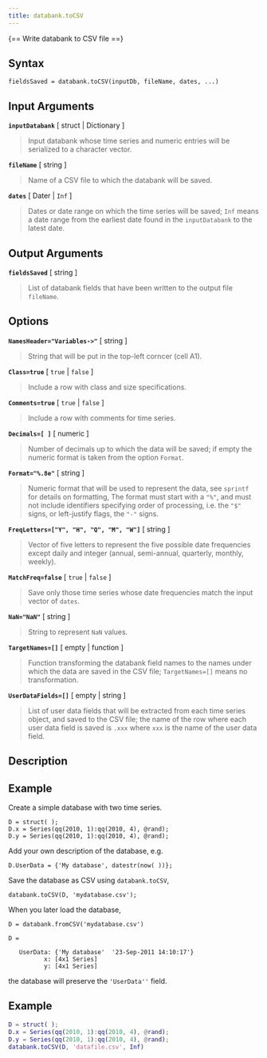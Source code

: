 ```yaml
---
title: databank.toCSV
---
```


{== Write databank to CSV file ==}


## Syntax

    fieldsSaved = databank.toCSV(inputDb, fileName, dates, ...)


## Input Arguments


__`inputDatabank`__ [ struct | Dictionary ]
>
> Input databank whose time series and numeric entries will be serialized
> to a character vector.
>

__`fileName`__ [ string ]
>
> Name of a CSV file to which the databank will be saved.
> 

__`dates`__ [ Dater | `Inf` ] 
>
> Dates or date range on which the time series will be saved; `Inf` means
> a date range from the earliest date found in the `inputDatabank` to the
> latest date.
> 

## Output Arguments

__`fieldsSaved`__ [ string ]
>
> List of databank fields that have been written to the output file 
> `fileName`.
>


## Options

__`NamesHeader="Variables->"`__ [ string ] 
>
> String that will be put in the top-left corncer (cell A1).
> 

__`Class=true`__ [ `true` | `false` ] 
>
> Include a row with class and size specifications.
> 

__`Comments=true`__ [ `true` | `false` ] 
>
> Include a row with comments for time series.
> 

__`Decimals=[ ]`__ [ numeric ] 
>
> Number of decimals up to which the data will be saved; if empty the
> numeric format is taken from the option `Format`.
>

__`Format="%.8e"`__ [ string ] 
>
> Numeric format that will be used to represent the data, see `sprintf` for
> details on formatting, The format must start with a `"%"`, and must not
> include identifiers specifying order of processing, i.e. the `"$"` signs,
> or left-justify flags, the `"-"` signs.
> 

__`FreqLetters=["Y", "H", "Q", "M", "W"]`__ [ string ] 
>
> Vector of five letters to represent the five possible date frequencies except daily
> and integer (annual, semi-annual, quarterly, monthly, weekly).
>

__`MatchFreq=false`__ [ `true` | `false` ] 
>
> Save only those time series whose date frequencies match the input vector
> of `dates`.
> 

__`NaN="NaN"`__ [ string ] 
>
> String to represent `NaN` values.
> 

__`TargetNames=[]`__ [ empty | function ]
>
> Function transforming the databank field names to the names under which
> the data are saved in the CSV file; `TargetNames=[]` means no
> transformation.
> 

__`UserDataFields=[]`__ [ empty | string ]
> 
> List of user data fields that will be extracted from each time series
> object, and saved to the CSV file; the name of the row where each user
> data field is saved is `.xxx` where `xxx` is the name of the user data
> field.
> 

## Description


## Example

Create a simple database with two time series.

    D = struct( );
    D.x = Series(qq(2010, 1):qq(2010, 4), @rand);
    D.y = Series(qq(2010, 1):qq(2010, 4), @rand);

Add your own description of the database, e.g.

    D.UserData = {'My database', datestr(now( ))};

Save the database as CSV using `databank.toCSV`, 

    databank.toCSV(D, 'mydatabase.csv');

When you later load the database, 

    D = databank.fromCSV('mydatabase.csv')

    D = 

       UserData: {'My database'  '23-Sep-2011 14:10:17'}
              x: [4x1 Series]
              y: [4x1 Series]

the database will preserve the `'UserData''` field.


## Example

```matlab
D = struct( );
D.x = Series(qq(2010, 1):qq(2010, 4), @rand);
D.y = Series(qq(2010, 1):qq(2010, 4), @rand);
databank.toCSV(D, 'datafile.csv', Inf)
```

